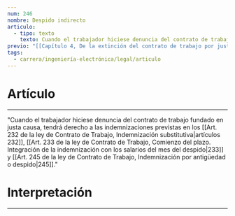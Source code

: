 ```yaml
---
num: 246
nombre: Despido indirecto
articulo:
  - tipo: texto
    texto: Cuando el trabajador hiciese denuncia del contrato de trabajo fundado en justa causa, tendrá derecho a las indemnizaciones previstas en los artículos 232, 233 y 245.
previo: "[[Capítulo 4, De la extinción del contrato de trabajo por justa causa|Capítulo 4, De la extinción del contrato de trabajo por justa causa]]"
tags:
  - carrera/ingeniería-electrónica/legal/articulo
---
```

# Artículo
---
"Cuando el trabajador hiciese denuncia del contrato de trabajo fundado en justa causa, tendrá derecho a las indemnizaciones previstas en los [[Art. 232 de la ley de Contrato de Trabajo, Indemnización substitutiva|artículos 232]], [[Art. 233 de la ley de Contrato de Trabajo, Comienzo del plazo. Integración de la indemnización con los salarios del mes del despido|233]] y [[Art. 245 de la ley de Contrato de Trabajo, Indemnización por antigüedad o despido|245]]."

# Interpretación
---
